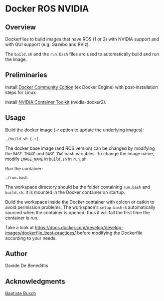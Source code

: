 # Docker ROS NVIDIA

## Overview

Dockerfiles to build images that have ROS (1 or 2) with NVIDIA support and with GUI support (e.g. Gazebo and RViz).

The `build.sh` and the `run.bash` files are used to automatically build and run the image.


## Preliminaries

Install [Docker Community Edition](https://docs.docker.com/engine/install/ubuntu/) (ex Docker Engine) with post-installation steps for Linux.

Install [NVIDIA Container Toolkit](https://docs.nvidia.com/datacenter/cloud-native/container-toolkit/install-guide.html) (nvidia-docker2).


## Usage

Build the docker image (-r option to update the underlying images):
```shell
./build.sh [-r]
```
The docker base image (and ROS version) can be changed by modifying the `BASE_IMAGE` and `BASE_TAG` bash variables. To change the image name, modify `IMAGE_NAME` in `build.sh` in `run.sh`.

Run the container:
```shell
./run.bash
```

The workspace directory should be the folder containing `run.bash` and `build.sh`. It is mounted in the Docker container on startup.

Build the workspace inside the Docker container with colcon or catkin to avoid permission problems. The workspace's `setup.bash` is automatically sourced when the container is opened; thus it will fail the first time the container is run.

Take a look at https://docs.docker.com/develop/develop-images/dockerfile_best-practices/ before modifying the Dockerfile according to your needs.


## Author

Davide De Benedittis


## Acknowledgments

[Baptiste Busch](https://medium.com/@baptiste.busch/creating-a-ros-or-ros2-workspace-in-docker-part-1-912529c87708)